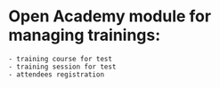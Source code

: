 Open Academy module for managing trainings:
===================
    - training course for test
    - training session for test
    - attendees registration
